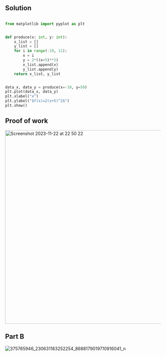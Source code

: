 ## Solution ##

```.py

from matplotlib import pyplot as plt


def produce(x: int, y: int):
    x_list = []
    y_list = []
    for i in range(-10, 11):
        x = i
        y = 2*((x+5)**2)
        x_list.append(x)
        y_list.append(y)
    return x_list, y_list


data_x, data_y = produce(x=-10, y=50)
plt.plot(data_x, data_y)
plt.xlabel("x")
plt.ylabel("$f(x)=2(x+5)^2$")
plt.show()

```

## Proof of work ##

<img width="626" alt="Screenshot 2023-11-22 at 22 50 22" src="https://github.com/yuxuantaoisak/unit_2/assets/144768397/cde3c7c0-ee80-4862-ae8c-9941e34ff2ba">

## Part B ##

![375765946_230631183252254_8688179019710916041_n](https://github.com/yuxuantaoisak/unit_2/assets/144768397/caaa4622-0822-4896-8a14-2a4c9f76104e)

